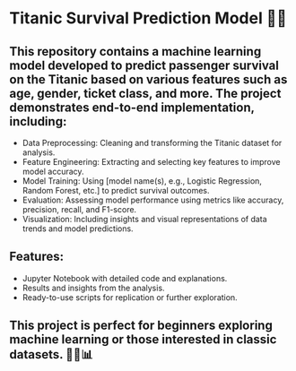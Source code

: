 # Titanic Survival Prediction Model 🚢⚓
## This repository contains a machine learning model developed to predict passenger survival on the Titanic based on various features such as age, gender, ticket class, and more. The project demonstrates end-to-end implementation, including:

- Data Preprocessing: Cleaning and transforming the Titanic dataset for analysis.
- Feature Engineering: Extracting and selecting key features to improve model accuracy.
- Model Training: Using [model name(s), e.g., Logistic Regression, Random Forest, etc.] to predict survival outcomes.
- Evaluation: Assessing model performance using metrics like accuracy, precision, recall, and F1-score.
- Visualization: Including insights and visual representations of data trends and model predictions.
## Features:
- Jupyter Notebook with detailed code and explanations.
- Results and insights from the analysis.
- Ready-to-use scripts for replication or further exploration.
## This project is perfect for beginners exploring machine learning or those interested in classic datasets. 🧑‍💻📊


